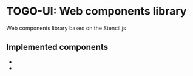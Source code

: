 <h1>TOGO-UI: Web components library</h1>
<p>
  Web components library based on the Stencil.js
</p>
<h2>Implemented components</h2>
<p>
  <ul>
    <li></li>
    <li></li>

  </ul>
</p>

